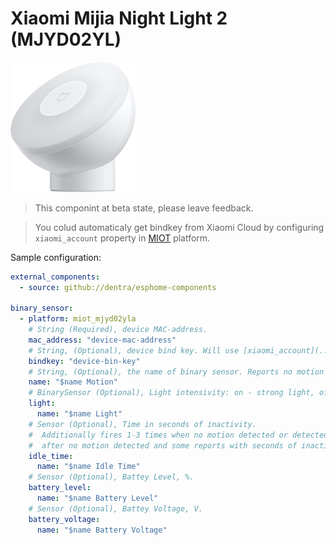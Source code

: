 # Xiaomi Mijia Night Light 2 (MJYD02YL)

<img src="miot_mjyd02yla.png" alt="MJYD02YL" width="200"/>

> This componint at beta state, please leave feedback.

> You colud automaticaly get bindkey from Xiaomi Cloud by configuring `xiaomi_account` property in [MIOT](../miot/) platform.

Sample configuration:
```yaml
external_components:
  - source: github://dentra/esphome-components

binary_sensor:
  - platform: miot_mjyd02yla
    # String (Required), device MAC-address.
    mac_address: "device-mac-address"
    # String, (Optional), device bind key. Will use [xiaomi_account](../miot/) if absent to automaticaly get the bindkey.
    bindkey: "device-bin-key"
    # String, (Optional), the name of binary sensor. Reports no motion on first non 0 of idle_time.
    name: "$name Motion"
    # BinarySensor (Optional), Light intensivity: on - strong light, off - weak light.
    light:
      name: "$name Light"
    # Sensor (Optional), Time in seconds of inactivity.
    #  Additionally fires 1-3 times when no motion detected or detected for a long time. It will report 0 imedeatly
    #  after no motion detected and some reports with seconds of inactivity.
    idle_time:
      name: "$name Idle Time"
    # Sensor (Optional), Battey Level, %.
    battery_level:
      name: "$name Battery Level"
    # Sensor (Optional), Battey Voltage, V.
    battery_voltage:
      name: "$name Battery Voltage"
```
